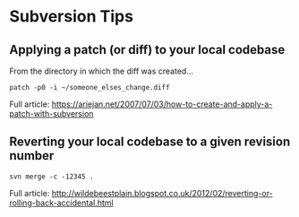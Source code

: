 # Subversion Tips

## Applying a patch (or diff) to your local codebase

From the directory in which the diff was created...

    patch -p0 -i ~/someone_elses_change.diff
    
Full article: https://ariejan.net/2007/07/03/how-to-create-and-apply-a-patch-with-subversion

## Reverting your local codebase to a given revision number

    svn merge -c -12345 .

Full article: http://wildebeestplain.blogspot.co.uk/2012/02/reverting-or-rolling-back-accidental.html
